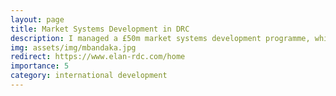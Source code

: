 ```yaml
---
layout: page
title: Market Systems Development in DRC
description: I managed a £50m market systems development programme, which has helped increase the incomes of 400,000 people working in DRC's agriculture, renewable energy, business services, and river transport sectors.
img: assets/img/mbandaka.jpg
redirect: https://www.elan-rdc.com/home
importance: 5
category: international development
---
```

